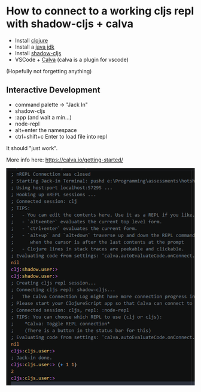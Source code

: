 # How to connect to a working cljs repl with shadow-cljs + calva

- Install [clojure](https://clojure.org/guides/install_clojure)
- Install a [java jdk](https://adoptium.net/)
- Install [shadow-cljs](https://shadow-cljs.github.io/docs/UsersGuide.html#_installation)
- VSCode + [Calva](https://calva.io/) (calva is a plugin for vscode)

(Hopefully not forgetting anything)

## Interactive Development

- command palette -> "Jack In"
- shadow-cljs
- :app (and wait a min...)
- node-repl
- alt+enter the namespace
- ctrl+shift+c Enter to load file into repl

It should "just work".

More info here: <https://calva.io/getting-started/>

![Alt text](image.png)
